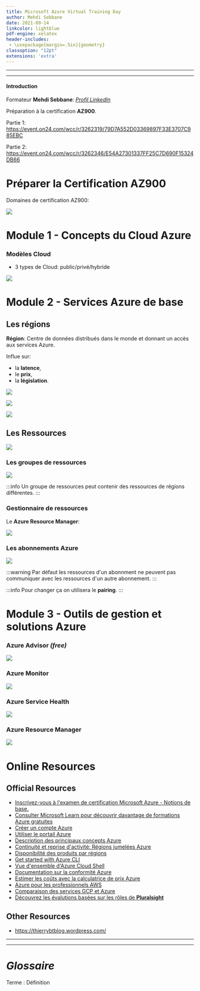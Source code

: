 ```yaml
---
title: Microsoft Azure Virtual Training Day
author: Mehdi Sebbane
date: 2021-09-14
linkcolor: lightblue
pdf-engine: xelatex
header-includes:
 - \usepackage[margin=.5in]{geometry}
classoption: "12pt"
extensions: 'extra'
---
```


---

---

<link rel="icon" href="favicon.png" type="image/png" />
<meta name="viewport" content="width=device-width, initial-scale=1.0">

#### Introduction

Formateur **Mehdi Sebbane**: [*Profil LinkedIn*](https://www.linkedin.com/in/mehdi-sebbane-913a134/)

Préparation à la certification **AZ900**.

Partie 1: <https://event.on24.com/wcc/r/3262319/79D7A552D03369897F33E3707C985EBC>

Partie 2: <https://event.on24.com/wcc/r/3262346/E54A27301337FF25C7D690F15324DB66>


# Préparer la Certification AZ900

Domaines de certification AZ900:

![](2021-09-14-microsoft-azure/2021-09-14-09-38.png)




# Module 1 - Concepts du Cloud Azure

### Modèles Cloud

- 3 types de Cloud: public/privé/hybride

![](2021-09-14-microsoft-azure/2021-09-14-09-50.png)



# Module 2 - Services Azure de base
## Les régions

**Région**: Centre de données distribués dans le monde et donnant un accès aux services Azure.

Influe sur:

- la **latence**, 
- le **prix**,
- la **législation**.

![](2021-09-14-microsoft-azure/2021-09-14-10-08.png)

![](2021-09-14-microsoft-azure/2021-09-14-10-14.png)

![](2021-09-14-microsoft-azure/2021-09-14-10-15.png)

## Les Ressources

![](2021-09-14-microsoft-azure/2021-09-14-10-16.png)

### Les groupes de ressources

![](2021-09-14-microsoft-azure/2021-09-14-10-17.png)

:::info
Un groupe de ressources peut contenir des ressources de régions différentes.
:::

### Gestionnaire de ressources

Le **Azure Resource Manager**:

![](2021-09-14-microsoft-azure/2021-09-14-10-20.png)

### Les abonnements Azure

![](2021-09-14-microsoft-azure/2021-09-14-10-21.png)

:::warning
Par défaut les ressources d'un abonnment ne peuvent pas communiquer avec les ressources d'un autre abonnement.
:::

:::info
Pour changer ça on utilisera le **pairing**.
:::






# Module 3 - Outils de gestion et solutions Azure

### Azure Advisor *(free)*
![](2021-09-14-microsoft-azure/2021-09-13_11h53_27.png)

### Azure Monitor
![](2021-09-14-microsoft-azure/2021-09-13_11h55_26.png)

### Azure Service Health
![](2021-09-14-microsoft-azure/2021-09-13_11h56_46.png)

### Azure Resource Manager
![](2021-09-14-microsoft-azure/2021-09-13_11h58_04.png)


# Online Resources

## Official Resources

- [Inscrivez-vous à l'examen de certification Microsoft Azure - Notions de base.](https://docs.microsoft.com/en-us/learn/certifications/exams/az-900)
- [Consulter Microsoft Learn pour découvrir davantage de formations Azure gratuites](https://docs.microsoft.com/learn/paths/azure-fundamentals)
- [Créer un compte Azure](https://azure.microsoft.com/free/)
- [Utiliser le portail Azure](https://azure.microsoft.com/free/)
- [Description des principaux concepts Azure](https://docs.microsoft.com/learn/modules/explore-types-cloud-services/6-compare-cloud-services)
- [Continuité et reprise d'activité: Régions jumelées Azure](https://docs.microsoft.com/azure/best-practices-availability-paired-regions)
- [Disponibilité des produits par régions](https://azure.microsoft.com/global-infrastructure/services/)
- [Get started with Azure CLI](https://docs.microsoft.com/cli/azure/get-started-with-azure-cli)
- [Vue d'ensemble d'Azure Cloud Shell](https://docs.microsoft.com/azure/cloud-shell/overview)
- [Documentation sur la conformité Azure](https://docs.microsoft.com/azure/compliance/)
- [Estimer les coûts avec la calculatrice de prix Azure](https://azure.microsoft.com/pricing/calculator/)
- [Azure pour les professionnels AWS](https://docs.microsoft.com/en-us/azure/architecture/aws-professional/)
- [Comparaison des services GCP et Azure](https://docs.microsoft.com/azure/architecture/gcp-professional/services)
- [Découvrez les évalutions basées sur les rôles de **Pluralsight**](https://www.pluralsight.com/partners/microsoft/azure)

## Other Resources

- <https://thierrybtblog.wordpress.com/>


---

---



# *Glossaire*

Terme
  : Définition
